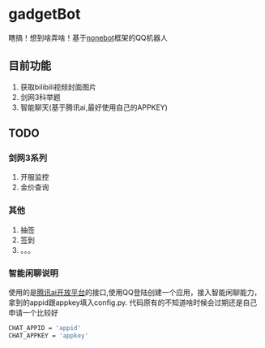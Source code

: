 # gadgetBot
瞎搞！想到啥弄啥！基于[nonebot]框架的QQ机器人

[nonebot]: https://github.com/richardchien/nonebot

## 目前功能
1. 获取bilibili视频封面图片
2. 剑网3科举题
3. 智能聊天(基于腾讯ai,最好使用自己的APPKEY)

## TODO
### 剑网3系列
1. 开服监控
2. 金价查询

### 其他
1. 抽签
2. 签到
3. 。。。

### 智能闲聊说明
使用的是[腾讯ai开放平台]的接口,使用QQ登陆创建一个应用，接入智能闲聊能力，拿到的appid跟appkey填入config.py.
代码原有的不知道啥时候会过期还是自己申请一个比较好
```bash 
CHAT_APPID = 'appid'
CHAT_APPKEY = 'appkey'
```

[腾讯ai开放平台]:https://ai.qq.com/



